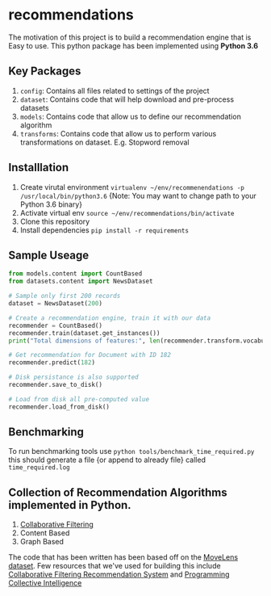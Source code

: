 # recommendations

The motivation of this project is to build a recommendation engine that is Easy to use. This python package has been implemented using **Python 3.6**

## Key Packages

1. `config`: Contains all files related to settings of the project
1. `dataset`: Contains code that will help download and pre-process datasets
1. `models`: Contains code that allow us to define our recommendation algorithm
1. `transforms`: Contains code that allow us to perform various transformations on dataset. E.g. Stopword removal

## Installlation

1. Create virutal environment `virtualenv ~/env/recommenendations -p /usr/local/bin/python3.6` {Note: You may want to change path to your Python 3.6 binary}
1. Activate virtual env `source ~/env/recommendations/bin/activate`
1. Clone this repository
1. Install dependencies `pip install -r requirements`

## Sample Useage

```python
from models.content import CountBased
from datasets.content import NewsDataset

# Sample only first 200 records
dataset = NewsDataset(200)

# Create a recommendation engine, train it with our data
recommender = CountBased()
recommender.train(dataset.get_instances())
print("Total dimensions of features:", len(recommender.transform.vocabulary))

# Get recommendation for Document with ID 182
recommender.predict(182)

# Disk persistance is also supported
recommender.save_to_disk()

# Load from disk all pre-computed value
recommender.load_from_disk()
```

## Benchmarking

To run benchmarking tools use `python tools/benchmark_time_required.py` this should generate a file {or append to already file} called `time_required.log`

## Collection of Recommendation Algorithms implemented in Python.

1. [Collaborative Filtering](https://en.wikipedia.org/wiki/Collaborative_filtering)
2. Content Based
3. Graph Based

The code that has been written has been based off on the [MoveLens dataset](http://grouplens.org/datasets/movielens/). Few resources that we've used for building this include [Collaborative Filtering Recommendation System](http://files.grouplens.org/papers/FnT%20CF%20Recsys%20Survey.pdf) and [Programming Collective Intelligence](http://shop.oreilly.com/product/9780596529321.do)
